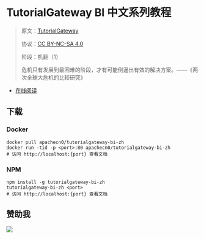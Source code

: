 # TutorialGateway BI 中文系列教程

> 原文：[TutorialGateway](https://www.tutorialgateway.org/)
> 
> 协议：[CC BY-NC-SA 4.0](http://creativecommons.org/licenses/by-nc-sa/4.0/)
> 
> 阶段：机翻（1）
> 
> 危机只有发展到最困难的阶段，才有可能倒逼出有效的解决方案。——《两次全球大危机的比较研究》

* [在线阅读](https://tgwbi.flygon.net)
## 下载

### Docker

```
docker pull apachecn0/tutorialgateway-bi-zh
docker run -tid -p <port>:80 apachecn0/tutorialgateway-bi-zh
# 访问 http://localhost:{port} 查看文档
```

### NPM

```
npm install -g tutorialgateway-bi-zh
tutorialgateway-bi-zh <port>
# 访问 http://localhost:{port} 查看文档
```

## 赞助我

![](https://img-blog.csdnimg.cn/20200112005920729.png)
